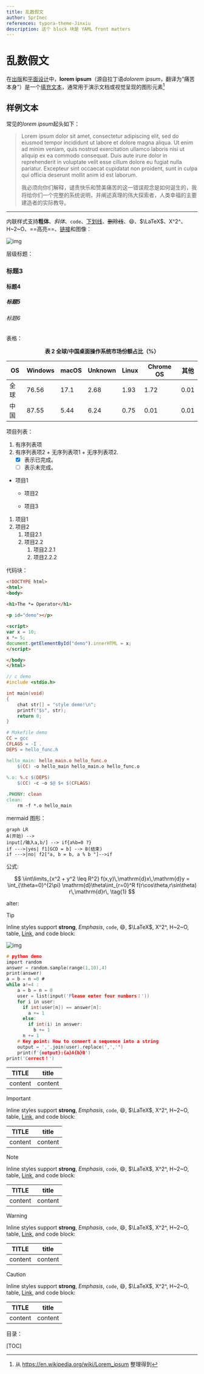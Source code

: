 ```yaml
---
title: 乱数假文
author: SprInec
references: typora-theme-Jinxiu
description: 这个 block 块是 YAML front matters
---
```


# 乱数假文

在[出版](https://www.wikiwand.com/en/Publishing)和[平面设计](https://www.wikiwand.com/en/Graphic_design)中，**lorem ipsum**（源自拉丁语*dolorem ipsum*，翻译为“痛苦本身”）是一个[填充文本](https://www.wikiwand.com/en/Filler_text)，通常用于演示文档或视觉呈现的图形元素[^1]

## 样例文本

常见的*lorem ipsum*起头如下：

> Lorem ipsum dolor sit amet, consectetur adipiscing elit, sed do eiusmod tempor incididunt ut labore et dolore magna aliqua. Ut enim ad minim veniam, quis nostrud exercitation ullamco laboris nisi ut aliquip ex ea commodo consequat. Duis aute irure dolor in reprehenderit in voluptate velit esse cillum dolore eu fugiat nulla pariatur. Excepteur sint occaecat cupidatat non proident, sunt in culpa qui officia deserunt mollit anim id est laborum.
>
> 我必须向你们解释，谴责快乐和赞美痛苦的这一错误观念是如何诞生的，我将给你们一个完整的系统说明，并阐述真理的伟大探索者，人类幸福的主要建造者的实际教导。

-------

内联样式支持**粗体**、*斜体*、`code`、<u>下划线</u>、~~删除线~~、:smile:、$\LaTeX$、X^2^、H~2~O、==高亮==、[链接](typora.io)和图像：

![img](https://w.wallhaven.cc/full/3l/wallhaven-3lpymv.png)

层级标题：

### 标题3

#### 标题4

##### 标题5

###### 标题6

表格：

<center><strong>表 2  全球/中国桌面操作系统市场份额占比（%）</strong></center>

| OS   | Windows | macOS | Unknown | Linux | Chrome OS | 其他 |
| ---- | ------- | ----- | ------- | ----- | --------- | ---- |
| 全球 | 76.56   | 17.1  | 2.68    | 1.93  | 1.72      | 0.01 |
| 中国 | 87.55   | 5.44  | 6.24    | 0.75  | 0.01      | 0.01 |

项目列表：

1.  有序列表项
2.   有序列表项2
    +   无序列表项1
    +   无序列表项2. 
        *   [x] 表示已完成。
        *   [ ] 表示未完成。

*   项目1 
    - 项目2 
    
    -   项目3 

1. 项目1 
2. 项目2 
    1. 项目2.1 
    2. 项目2.2 
        1. 项目2.2.1 
        2. 项目2.2.2

代码块：

```html
<!DOCTYPE html>
<html>
<body>

<h1>The *= Operator</h1>
  
<p id="demo"></p>

<script>
var x = 10;
x *= 5;
document.getElementById("demo").innerHTML = x;
</script>

</body>
</html>
```

```c
// c demo
#include <stdio.h>

int main(void)
{
    chat str[] = "style demo!\n";
    printf("$s", str);
    return 0;
}
```

```makefile
# Makefile demo
CC = gcc
CFLAGS = -I .
DEPS = hello_func.h

hello_main: hello_main.o hello_func.o
	$(CC) -o hello_main hello_main.o hello_func.o
	
%.o: %.c $(DEPS)
	$(CC) -c -o $@ $< $(CFLAGS)

.PHONY: clean
clean:
	rm -f *.o hello_main
```

mermaid  图形：

```mermaid
graph LR
A(开始) -->
input[/输入a,b/] --> if{a%b=0 ?}
if --->|yes| f1[GCD = b] --> B(结束)
if --->|no| f2["a, b = b, a % b "]-->if
```

公式:

$$
\iint\limits_{x^2 + y^2 \leq R^2} f(x,y)\,\mathrm{d}x\,\mathrm{d}y = \int_{\theta=0}^{2\pi} \mathrm{d}\theta\int_{r=0}^R f(r\cos\theta,r\sin\theta) r\,\mathrm{d}r\, \tag{1}
$$

alter:

> [!tip]
>
> Inline styles support **strong**, *Emphasis*, `code`, :smile:, $\LaTeX$, X^2^, H~2~O, table, [Link](typora.io), and code block:
>
> ![img](https://w.wallhaven.cc/full/3l/wallhaven-3lpymv.png)
>
> ```c
> # python demo
> import random
> answer = random.sample(range(1,10),4)
> print(answer)
> a = b = n =0 #
> while a!=4 :
>     a = b = n = 0
>     user = list(input('Please enter four numbers：'))
>     for i in user:
>       if int(user[n]) == answer[n]:
>         a += 1
>       else:
>         if int(i) in answer:
>           b += 1
>       n += 1
>     # Key point: How to convert a sequence into a string
>     output = ','.join(user).replace(',','')
>     print(f'{output}:{a}A{b}B')
> print('Correct！')
> ```
>
> |  TITLE  |  title  |
> | :-----: | :-----: |
> | content | content |

> [!important]
>
> Inline styles support **strong**, *Emphasis*, `code`, :smile:, $\LaTeX$, X^2^, H~2~O, table, [Link](typora.io), and code block:
>
> |  TITLE  |  title  |
> | :-----: | :-----: |
> | content | content |

> [!note]
>
> Inline styles support **strong**, *Emphasis*, `code`, :smile:, $\LaTeX$, X^2^, H~2~O, table, [Link](typora.io), and code block:
>
> |  TITLE  |  title  |
> | :-----: | :-----: |
> | content | content |

> [!warning]
>
> Inline styles support **strong**, *Emphasis*, `code`, :smile:, $\LaTeX$, X^2^, H~2~O, table, [Link](typora.io), and code block:
>
> |  TITLE  |  title  |
> | :-----: | :-----: |
> | content | content |

> [!caution]
>
> Inline styles support **strong**, *Emphasis*, `code`, :smile:, $\LaTeX$, X^2^, H~2~O, table, [Link](typora.io), and code block:
>
> |  TITLE  |  title  |
> | :-----: | :-----: |
> | content | content |

目录：

[TOC]

[^1]: 从 https://en.wikipedia.org/wiki/Lorem_ipsum 整理得到

